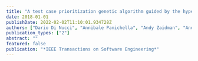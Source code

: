 ```yaml
---
title: "A test case prioritization genetic algorithm guided by the hypervolume indicator"
date: 2018-01-01
publishDate: 2022-02-02T11:10:01.934728Z
authors: ["Dario Di Nucci", "Annibale Panichella", "Andy Zaidman", "Andrea De Lucia"]
publication_types: ["2"]
abstract: ""
featured: false
publication: "*IEEE Transactions on Software Engineering*"
---
```



